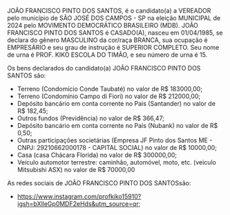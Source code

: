 JOÃO FRANCISCO PINTO DOS SANTOS, é o candidato(a) a VEREADOR pelo município de SÃO JOSÉ DOS CAMPOS - SP na eleição MUNICIPAL de 2024 pelo MOVIMENTO DEMOCRÁTICO BRASILEIRO (MDB). JOÃO FRANCISCO PINTO DOS SANTOS é CASADO(A), nasceu em 01/04/1985, se declara do gênero MASCULINO da cor/raça BRANCA, sua ocupação é EMPRESÁRIO e seu grau de instrução é SUPERIOR COMPLETO. Seu nome de urna é PROF. KIKO ESCOLA DO TIMÃO, e seu número de urna é 15.

Os bens declarados do candidato(a) JOÃO FRANCISCO PINTO DOS SANTOS são: 
- Terreno (Condomício Conde Taubaté) no valor de R$ 183000,00;
- Terreno (Condomínio Campo di Fiori) no valor de R$ 212000,00;
- Depósito bancário em conta corrente no País (Santander) no valor de R$ 182,45;
- Outros fundos (Previdência) no valor de R$ 366,47;
- Depósito bancário em conta corrente no País (Nubank) no valor de R$ 0,50;
- Outras participações societárias (Empresa JF Pinto dos Santos ME - CNPJ: 29210662000178 - CAPITAL SOCIAL) no valor de R$ 10000,00;
- Casa (casa Chácara Florida) no valor de R$ 300000,00;
- Veículo automotor terrestre: caminhão, automóvel, moto, etc. (veiculo Mitsubishi ASX) no valor de R$ 70000,00

As redes sociais de JOÃO FRANCISCO PINTO DOS SANTOSsão:
- https://www.instagram.com/profkiko15910?igsh=bXlleGp0MDF2eHds&utm_source=qr;